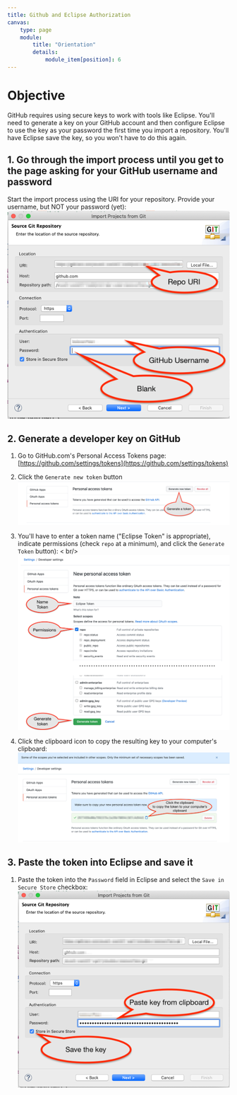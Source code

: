 ```yaml
---
title: Github and Eclipse Authorization
canvas: 
    type: page
    module:
        title: "Orientation"
        details:
            module_item[position]: 6
---
```


# Objective

GitHub requires using secure keys to work with tools like Eclipse.  You'll need to generate a key on your GitHub account and then configure Eclipse to use the key as your password the first time you import a repository.  You'll have Eclipse save the key, so you won't have to do this again.
  
## 1. Go through the import process until you get to the page asking for your GitHub username and password

Start the import process using the URI for your repository.  Provide your username, but NOT your password (yet): <br />![](./EclipseImportStartDetails.png)

## 2. Generate a developer key on GitHub

1. Go to GitHub.com's Personal Access Tokens page: [https://github.com/settings/tokens](https://github.com/settings/tokens)

2. Click the `Generate new token` button <br />![](./GH2_PersonalToken.png)

3. You'll have to enter a token name ("Eclipse Token" is appropriate), indicate permissions (check `repo` at a minimum), and click the `Generate Token` button):  < br/>![](./GH3_FullPage.png)

4. Click the clipboard icon to copy the resulting key to your computer's clipboard: <br />![](./GH4_CopyToken.png)

## 3. Paste the token into Eclipse and save it

1. Paste the token into the `Password` field in Eclipse and select the `Save in Secure Store` checkbox: <br />![](./EclipseImportPasswordAndSave.png)